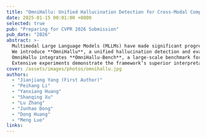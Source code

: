 ```yaml
---
title: "OmniHallu: Unified Hallucination Detection for Cross-Modal Comprehension and Generation in Multimodal Large Language Models"
date: 2025-01-15 00:01:00 +0800
selected: true
pub: "Preparing for CVPR 2026 Submission"
pub_date: "2026"
abstract: >-
  Multimodal Large Language Models (MLLMs) have made significant progress but remain prone to hallucinations that contradict input semantics.  
  We introduce **OmniHallu**, a unified hallucination detection and evaluation framework designed to generalize across both comprehension and generation tasks, spanning text, image, video, and audio modalities.  
  OmniHallu integrates **OmniHallu-Bench**, a large-scale benchmark for cross-modal hallucination analysis, and a **multi-agent verification architecture** that decomposes and validates multimodal reasoning chains.  
  Extensive experiments demonstrate the framework’s superior interpretability, generalization, and robustness, paving the way for trustworthy multimodal intelligence.
cover: /assets/images/photos/omnihallu.jpg
authors:
  - "Jianjiang Yang (First Author)"
  - "Peihang Li"
  - "Yanxiang Huang"
  - "Shanqing Xu"
  - "Lu Zhang"
  - "Junhao Dong"
  - "Dong Huang"
  - "Meng Luo"
links:
---
```


